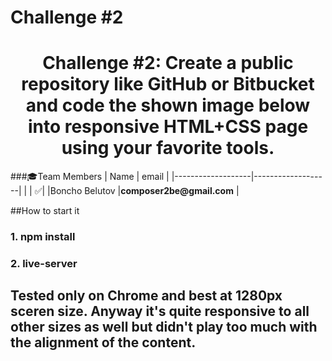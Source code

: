 # Challenge #2
<p align="center">
<h1 align="center">Challenge #2: Create a public repository like GitHub or Bitbucket and code the shown image below into responsive HTML+CSS page using your favorite tools.</h1>

###:mortar_board:Team Members
| Name              | email      	|
|-------------------|-------------------|
|                   | :white_check_mark:|
|Boncho Belutov |__composer2be@gmail.com__ |		

##How to start it

### 1. npm install

### 2. live-server

## Tested only on Chrome and best at 1280px sceren size. Anyway it's quite responsive to all other sizes as well but didn't play too much with the alignment of the content.

